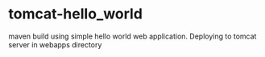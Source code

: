 # tomcat-hello_world
maven build using simple hello world web application.
Deploying to tomcat server in webapps directory
